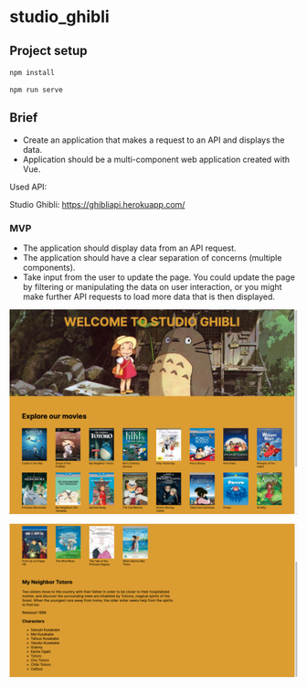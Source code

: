 # studio_ghibli

## Project setup
```
npm install
```

```
npm run serve
```



## Brief

- Create an application that makes a request to an API and displays the data.
- Application should be a multi-component web application created with Vue.

Used API:

Studio Ghibli: https://ghibliapi.herokuapp.com/



### MVP

- The application should display data from an API request.
- The application should have a clear separation of concerns (multiple components).
- Take input from the user to update the page. You could update the page by filtering or manipulating the data on user interaction, or you might make further API requests to load more data that is then displayed.

![](images/Studio_ghibli1.png)

![](images/Studio_ghibli2.png)